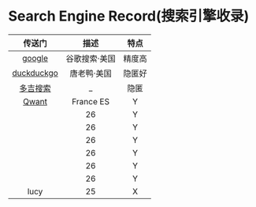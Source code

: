 # Search Engine Record(搜索引擎收录)

| 传送门 | 描述 | 特点 |
|:---:|:---:|:---:|
| [google](https://www.google.com) | 谷歌搜索·美国 | 精度高 |
| [duckduckgo](https://duckduckgo.com) | 唐老鸭·美国 | 隐匿好 |
| [多吉搜索](https://www.dogedoge.com) | _ | 隐匿 |
| [Qwant](https://www.qwant.com) | France ES | Y |
| []() | 26 | Y |
| []() | 26 | Y |
| []() | 26 | Y |
| []() | 26 | Y |
| []() | 26 | Y |
| []() | 26 | Y |
| lucy | 25 | X |
